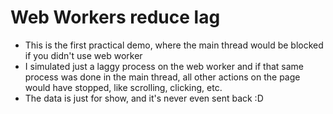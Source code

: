 # Web Workers reduce lag

- This is the first practical demo, where the main thread would be blocked if you didn't use web worker
- I simulated just a laggy process on the web worker and if that same process was done in the main thread, all other actions on the page would have stopped, like scrolling, clicking, etc.
- The data is just for show, and it's never even sent back :D